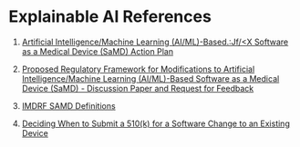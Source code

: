 # Explainable AI References

1. [Artificial Intelligence/Machine Learning (AI/ML)-Based.:Jf/<X
Software as a Medical Device (SaMD) Action Plan](https://www.fda.gov/media/145022/download)

1. [Proposed Regulatory Framework for Modifications to Artificial
Intelligence/Machine Learning (AI/ML)-Based Software as a Medical Device (SaMD) - Discussion Paper and Request for Feedback](https://www.fda.gov/media/122535/download)

1. [IMDRF SAMD Definitions](https://www.imdrf.org/sites/default/files/docs/imdrf/final/technical/imdrf-tech-131209-samd-key-definitions-140901.pdf)

1. [Deciding When to Submit a
510(k) for a Software Change to an
Existing Device](https://www.fda.gov/media/99785/download)
